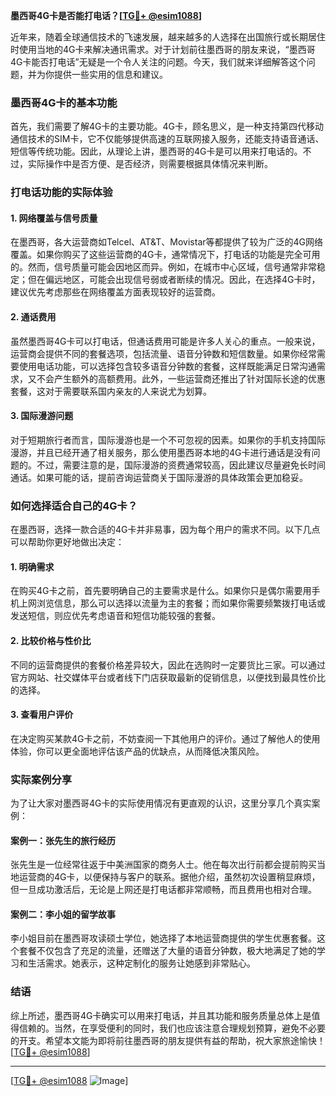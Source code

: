 **墨西哥4G卡是否能打电话？[[TG💪+ @esim1088](https://t.me/s/esim1088)]**

近年来，随着全球通信技术的飞速发展，越来越多的人选择在出国旅行或长期居住时使用当地的4G卡来解决通讯需求。对于计划前往墨西哥的朋友来说，“墨西哥4G卡能否打电话”无疑是一个令人关注的问题。今天，我们就来详细解答这个问题，并为你提供一些实用的信息和建议。

### 墨西哥4G卡的基本功能

首先，我们需要了解4G卡的主要功能。4G卡，顾名思义，是一种支持第四代移动通信技术的SIM卡，它不仅能够提供高速的互联网接入服务，还能支持语音通话、短信等传统功能。因此，从理论上讲，墨西哥的4G卡是可以用来打电话的。不过，实际操作中是否方便、是否经济，则需要根据具体情况来判断。

### 打电话功能的实际体验

#### 1. **网络覆盖与信号质量**
在墨西哥，各大运营商如Telcel、AT&T、Movistar等都提供了较为广泛的4G网络覆盖。如果你购买了这些运营商的4G卡，通常情况下，打电话的功能是完全可用的。然而，信号质量可能会因地区而异。例如，在城市中心区域，信号通常非常稳定；但在偏远地区，可能会出现信号弱或者断续的情况。因此，在选择4G卡时，建议优先考虑那些在网络覆盖方面表现较好的运营商。

#### 2. **通话费用**
虽然墨西哥4G卡可以打电话，但通话费用可能是许多人关心的重点。一般来说，运营商会提供不同的套餐选项，包括流量、语音分钟数和短信数量。如果你经常需要使用电话功能，可以选择包含较多语音分钟数的套餐，这样既能满足日常沟通需求，又不会产生额外的高额费用。此外，一些运营商还推出了针对国际长途的优惠套餐，这对于需要联系国内亲友的人来说尤为划算。

#### 3. **国际漫游问题**
对于短期旅行者而言，国际漫游也是一个不可忽视的因素。如果你的手机支持国际漫游，并且已经开通了相关服务，那么使用墨西哥本地的4G卡进行通话是没有问题的。不过，需要注意的是，国际漫游的资费通常较高，因此建议尽量避免长时间通话。如果可能的话，提前咨询运营商关于国际漫游的具体政策会更加稳妥。

### 如何选择适合自己的4G卡？

在墨西哥，选择一款合适的4G卡并非易事，因为每个用户的需求不同。以下几点可以帮助你更好地做出决定：

#### 1. **明确需求**
在购买4G卡之前，首先要明确自己的主要需求是什么。如果你只是偶尔需要用手机上网浏览信息，那么可以选择以流量为主的套餐；而如果你需要频繁拨打电话或发送短信，则应优先考虑语音和短信功能较强的套餐。

#### 2. **比较价格与性价比**
不同的运营商提供的套餐价格差异较大，因此在选购时一定要货比三家。可以通过官方网站、社交媒体平台或者线下门店获取最新的促销信息，以便找到最具性价比的选择。

#### 3. **查看用户评价**
在决定购买某款4G卡之前，不妨查阅一下其他用户的评价。通过了解他人的使用体验，你可以更全面地评估该产品的优缺点，从而降低决策风险。

### 实际案例分享

为了让大家对墨西哥4G卡的实际使用情况有更直观的认识，这里分享几个真实案例：

#### 案例一：张先生的旅行经历
张先生是一位经常往返于中美洲国家的商务人士。他在每次出行前都会提前购买当地运营商的4G卡，以便保持与客户的联系。据他介绍，虽然初次设置稍显麻烦，但一旦成功激活后，无论是上网还是打电话都非常顺畅，而且费用也相对合理。

#### 案例二：李小姐的留学故事
李小姐目前在墨西哥攻读硕士学位，她选择了本地运营商提供的学生优惠套餐。这个套餐不仅包含了充足的流量，还赠送了大量的语音分钟数，极大地满足了她的学习和生活需求。她表示，这种定制化的服务让她感到非常贴心。

### 结语

综上所述，墨西哥4G卡确实可以用来打电话，并且其功能和服务质量总体上是值得信赖的。当然，在享受便利的同时，我们也应该注意合理规划预算，避免不必要的开支。希望本文能为即将前往墨西哥的朋友提供有益的帮助，祝大家旅途愉快！[[TG💪+ @esim1088](https://t.me/s/esim1088)]

---

[[TG💪+ @esim1088](https://t.me/s/esim1088) ![Image](https://i.postimg.cc/4NQfJmqS/Snipaste-2025-05-13-00-14-12.png)]